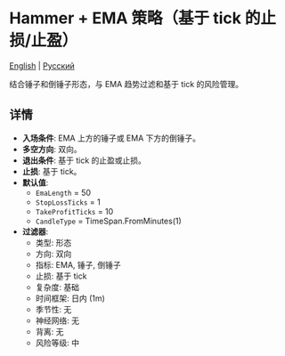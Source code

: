 # Hammer + EMA 策略（基于 tick 的止损/止盈）
[English](README.md) | [Русский](README_ru.md)

结合锤子和倒锤子形态，与 EMA 趋势过滤和基于 tick 的风险管理。

## 详情
- **入场条件**: EMA 上方的锤子或 EMA 下方的倒锤子。
- **多空方向**: 双向。
- **退出条件**: 基于 tick 的止盈或止损。
- **止损**: 基于 tick。
- **默认值**:
  - `EmaLength` = 50
  - `StopLossTicks` = 1
  - `TakeProfitTicks` = 10
  - `CandleType` = TimeSpan.FromMinutes(1)
- **过滤器**:
  - 类型: 形态
  - 方向: 双向
  - 指标: EMA, 锤子, 倒锤子
  - 止损: 基于 tick
  - 复杂度: 基础
  - 时间框架: 日内 (1m)
  - 季节性: 无
  - 神经网络: 无
  - 背离: 无
  - 风险等级: 中
